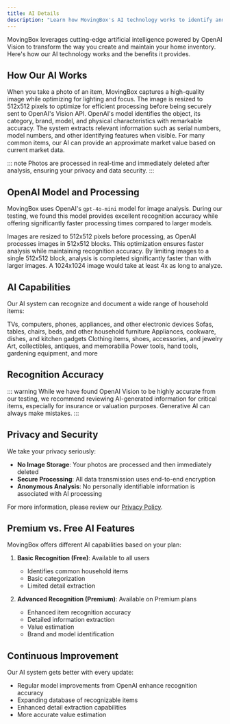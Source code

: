 ```yaml
---
title: AI Details
description: "Learn how MovingBox's AI technology works to identify and document your items"
---
```


MovingBox leverages cutting-edge artificial intelligence powered by OpenAI Vision to transform the way you create and maintain your home inventory. Here's how our AI technology works and the benefits it provides.

## How Our AI Works

<Steps>
  <Step title="Image Capture">
    When you take a photo of an item, MovingBox captures a high-quality image while optimizing for lighting and focus.
  </Step>
  
  <Step title="Image Processing">
    The image is resized to 512x512 pixels to optimize for efficient processing before being securely sent to OpenAI's Vision API.
  </Step>
  
  <Step title="Object Recognition">
    OpenAI's model identifies the object, its category, brand, model, and physical characteristics with remarkable accuracy.
  </Step>
  
  <Step title="Data Extraction">
    The system extracts relevant information such as serial numbers, model numbers, and other identifying features when visible.
  </Step>
  
  <Step title="Value Estimation">
    For many common items, our AI can provide an approximate market value based on current market data.
  </Step>
</Steps>

::: note
Photos are processed in real-time and immediately deleted after analysis, ensuring your privacy and data security.
:::

## OpenAI Model and Processing

MovingBox uses OpenAI's `gpt-4o-mini` model for image analysis. During our testing, we found this model provides excellent recognition accuracy while offering significantly faster processing times compared to larger models.

<CardGroup :cols="2">
  <Card title="Image Optimization" icon="compress">
    Images are resized to 512x512 pixels before processing, as OpenAI processes images in 512x512 blocks. This optimization ensures faster analysis while maintaining recognition accuracy.
  </Card>
  <Card title="Processing Efficiency" icon="bolt">
    By limiting images to a single 512x512 block, analysis is completed significantly faster than with larger images. A 1024x1024 image would take at least 4x as long to analyze.
  </Card>
</CardGroup>

## AI Capabilities

Our AI system can recognize and document a wide range of household items:

<CardGroup :cols="3">
  <Card title="Electronics" icon="laptop">
    TVs, computers, phones, appliances, and other electronic devices
  </Card>
  <Card title="Furniture" icon="couch">
    Sofas, tables, chairs, beds, and other household furniture
  </Card>
  <Card title="Kitchenware" icon="utensils">
    Appliances, cookware, dishes, and kitchen gadgets
  </Card>
  <Card title="Clothing" icon="shirt">
    Clothing items, shoes, accessories, and jewelry
  </Card>
  <Card title="Collectibles" icon="trophy">
    Art, collectibles, antiques, and memorabilia
  </Card>
  <Card title="Tools" icon="screwdriver-wrench">
    Power tools, hand tools, gardening equipment, and more
  </Card>
</CardGroup>

## Recognition Accuracy

::: warning
While we have found OpenAI Vision to be highly accurate from our testing, we recommend reviewing AI-generated information for critical items, especially for insurance or valuation purposes. Generative AI can always make mistakes.
:::

## Privacy and Security

We take your privacy seriously:

- **No Image Storage**: Your photos are processed and then immediately deleted
- **Secure Processing**: All data transmission uses end-to-end encryption
- **Anonymous Analysis**: No personally identifiable information is associated with AI processing

For more information, please review our [Privacy Policy](/04-legal/privacy-policy).

## Premium vs. Free AI Features

MovingBox offers different AI capabilities based on your plan:

1. **Basic Recognition (Free)**: Available to all users
   - Identifies common household items
   - Basic categorization
   - Limited detail extraction

2. **Advanced Recognition (Premium)**: Available on Premium plans
   - Enhanced item recognition accuracy
   - Detailed information extraction
   - Value estimation
   - Brand and model identification

## Continuous Improvement

Our AI system gets better with every update:

- Regular model improvements from OpenAI enhance recognition accuracy
- Expanding database of recognizable items
- Enhanced detail extraction capabilities
- More accurate value estimation